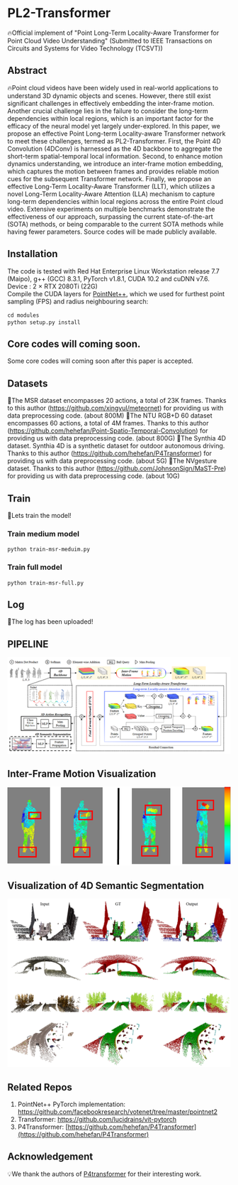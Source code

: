 # PL2-Transformer
🔥Official implement of "Point Long-Term Locality-Aware Transformer for Point Cloud Video Understanding" (Submitted to IEEE Transactions on Circuits and Systems for Video Technology (TCSVT))
## Abstract
🔥Point cloud videos have been widely used in real-world applications to understand 3D dynamic objects and scenes. However, there still exist significant challenges in effectively embedding the inter-frame motion. Another crucial challenge lies in the failure to consider the long-term dependencies within local regions, which is an important factor for the efficacy of the neural model yet largely under-explored. In this paper, we propose an effective Point Long-term Locality-aware Transformer network to meet these challenges, termed as PL2-Transformer. First, the Point 4D Convolution (4DConv) is harnessed as the 4D backbone to aggregate the short-term spatial-temporal local information. Second, to enhance motion dynamics understanding, we introduce an inter-frame motion embedding, which captures the motion between frames and provides reliable motion cues for the subsequent Transformer network. Finally, we propose an effective Long-Term Locality-Aware Transformer (LLT), which utilizes a novel Long-Term Locality-Aware Attention (LLA) mechanism to capture long-term dependencies within local regions across the entire Point cloud video. Extensive experiments on multiple benchmarks demonstrate the effectiveness of our approach, surpassing the current state-of-the-art (SOTA) methods, or being comparable to the current SOTA methods while having fewer parameters. Source codes will be made publicly available. 
## Installation

The code is tested with Red Hat Enterprise Linux Workstation release 7.7 (Maipo), g++ (GCC) 8.3.1, PyTorch v1.8.1, CUDA 10.2 and cuDNN v7.6.  
Device : 2 × RTX 2080Ti (22G)  
Compile the CUDA layers for [PointNet++](http://arxiv.org/abs/1706.02413), which we used for furthest point sampling (FPS) and radius neighbouring search: 
```
cd modules
python setup.py install
```
## Core codes will coming soon.
Some core codes will coming soon after this paper is accepted.
## Datasets
🌱The MSR dataset encompasses 20 actions, a total of 23K frames. Thanks to this author (https://github.com/xingyul/meteornet) for providing us with data preprocessing code.
(about 800M)
🌱The NTU RGB+D 60 dataset encompasses 60 actions, a total of 4M frames. Thanks to this author (https://github.com/hehefan/Point-Spatio-Temporal-Convolution) for providing us with data preprocessing code.
(about 800G)
🌱The Synthia 4D dataset. Synthia 4D is a synthetic dataset for outdoor autonomous driving. Thanks to this author (https://github.com/hehefan/P4Transformer) for providing us with data preprocessing code.
(about 5G)
🌱The NVgesture dataset. Thanks to this author (https://github.com/JohnsonSign/MaST-Pre) for providing us with data preprocessing code.
(about 10G)
## Train
🤗Lets train the model!
### Train medium model
```
python train-msr-meduim.py
```
### Train full model
```
python train-msr-full.py
```

## Log
📢The log has been uploaded!

## PIPELINE
![pipeline](https://github.com/I2-Multimedia-Lab/PL2-Transformer/blob/main/Pipeline.png)

## Inter-Frame Motion Visualization
![Motion](https://github.com/I2-Multimedia-Lab/PL2-Transformer/blob/main/Img/Fig5V2.png)

## Visualization of 4D Semantic Segmentation
![visualization](https://github.com/I2-Multimedia-Lab/PL2-Transformer/blob/main/experiments_synthia_visualizationV3.jpg)
## Related Repos

1. PointNet++ PyTorch implementation: https://github.com/facebookresearch/votenet/tree/master/pointnet2
2. Transformer: https://github.com/lucidrains/vit-pytorch
3. P4Transformer: [https://github.com/hehefan/P4Transformer](https://github.com/hehefan/P4Transformer)

## Acknowledgement

💡We thank the authors of [P4transformer](https://github.com/hehefan/P4Transformer) for their interesting work.

